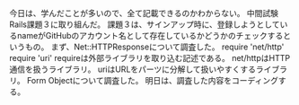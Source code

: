 今日は、学んだことが多いので、全て記載できるのかわからない。
中間試験Rails課題３に取り組んだ。
課題３は、サインアップ時に、登録しようとしているnameがGitHubのアカウント名として存在しているかどうかのチェックするというもの。
まず、Net::HTTPResponseについて調査した。
require 'net/http'
require 'uri'
requireは外部ライブラリを取り込む記述である。
net/httpはHTTP通信を扱うライブラリ。
uriはURLをパーツに分解して扱いやすくするライブラリ。
Form Objectについて調査した。
明日は、調査した内容をコーディングする。